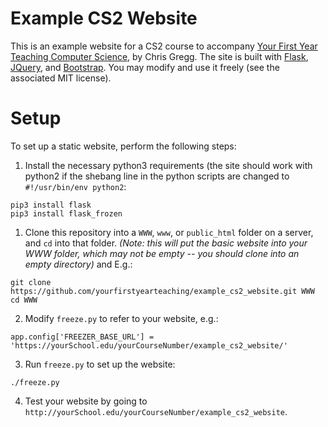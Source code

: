 # Example CS2 Website

This is an example website for a CS2 course to accompany [Your First Year Teaching Computer Science](https://yourfirstyearteaching.com), by Chris Gregg. The site is built with [Flask](http://flask.pocoo.org), [JQuery](https://jquery.com), and [Bootstrap](http://getbootstrap.com). You may modify and use it freely (see the associated MIT license).

# Setup

To set up a static website, perform the following steps:

1. Install the necessary python3 requirements (the site should work with python2 if the shebang line in the python scripts are changed to `#!/usr/bin/env python2`:
```
pip3 install flask
pip3 install flask_frozen
```

1. Clone this repository into a `WWW`, `www`, or `public_html` folder on a server, and `cd` into that folder. *(Note: this will put the basic website into your WWW folder, which may not be empty -- you should clone into an empty directory)* and E.g.:
```
git clone https://github.com/yourfirstyearteaching/example_cs2_website.git WWW
cd WWW 
```
2. Modify `freeze.py` to refer to your website, e.g.:
```
app.config['FREEZER_BASE_URL'] = 'https://yourSchool.edu/yourCourseNumber/example_cs2_website/'
```

3. Run `freeze.py` to set up the website:
```
./freeze.py
```

4. Test your website by going to `http://yourSchool.edu/yourCourseNumber/example_cs2_website`.
